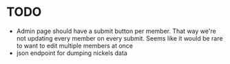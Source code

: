 # TODO

- Admin page should have a submit button per member. That way we're not updating
  every member on every submit. Seems like it would be rare to want to edit multiple members at once
- json endpoint for dumping nickels data



